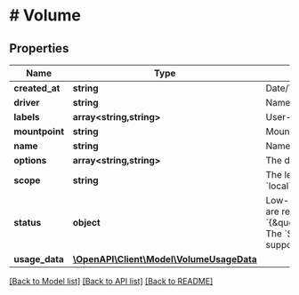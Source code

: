 # # Volume

## Properties

Name | Type | Description | Notes
------------ | ------------- | ------------- | -------------
**created_at** | **string** | Date/Time the volume was created. | [optional]
**driver** | **string** | Name of the volume driver used by the volume. |
**labels** | **array<string,string>** | User-defined key/value metadata. |
**mountpoint** | **string** | Mount path of the volume on the host. |
**name** | **string** | Name of the volume. |
**options** | **array<string,string>** | The driver specific options used when creating the volume. |
**scope** | **string** | The level at which the volume exists. Either &#x60;global&#x60; for cluster-wide, or &#x60;local&#x60; for machine level. |
**status** | **object** | Low-level details about the volume, provided by the volume driver. Details are returned as a map with key/value pairs: &#x60;{\&quot;key\&quot;:\&quot;value\&quot;,\&quot;key2\&quot;:\&quot;value2\&quot;}&#x60;.  The &#x60;Status&#x60; field is optional, and is omitted if the volume driver does not support this feature. | [optional]
**usage_data** | [**\OpenAPI\Client\Model\VolumeUsageData**](VolumeUsageData.md) |  | [optional]

[[Back to Model list]](../../README.md#models) [[Back to API list]](../../README.md#endpoints) [[Back to README]](../../README.md)
